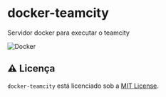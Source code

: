 # docker-teamcity
Servidor docker para executar o teamcity

![Docker](https://img.shields.io/twitter/url?color=grey&label=Docker&logo=Docker&style=flat-square&url=https%3A%2F%2Fwww.docker.com%2F)

## ⚠️ Licença
`docker-teamcity` está licenciado sob a [MIT License](https://github.com/GlerystonMatos/docker-teamcity/blob/main/LICENSE).